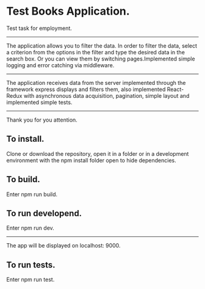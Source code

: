  Test Books Application.
 =======================

 Test task for employment.
 *************************
 The application allows you to filter the data. In order to filter the data, select a criterion from the options in the filter and type the desired data in the search box. Or you can view them by switching pages.Implemented simple logging and error catching via middleware.
 *********************************
 The application receives data from the server implemented through the framework express displays and filters them, also implemented      React-Redux with asynchronous data acquisition, pagination, simple layout and implemented simple tests.
 *******************************************************
 Thank you for you attention.


 To install.
 -----------
 Clone or download the repository, open it in a folder or in a development environment 
 with the npm install folder open to hide dependencies.

 To build.
 ---------
 Enter npm run build.

 To run developend.
 -----------
 Enter npm run dev.
 ******************
 The app will be displayed on localhost: 9000.

 To run tests.
 -------------
 Enter npm run test.
   
